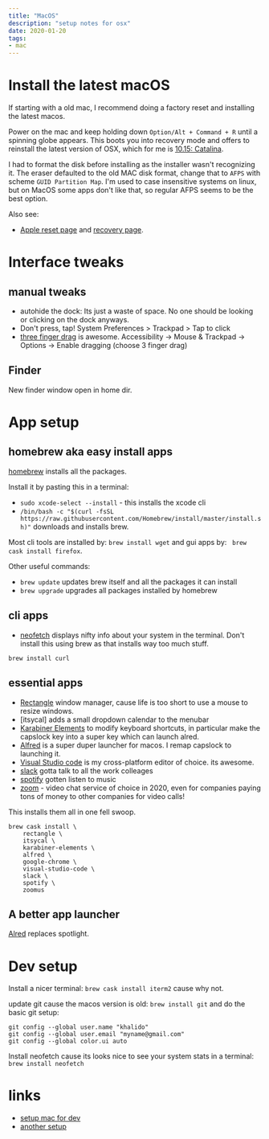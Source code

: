 ```yaml
---
title: "MacOS"
description: "setup notes for osx"
date: 2020-01-20
tags:
- mac
---
```


# Install the latest macOS

If starting with a old mac, I recommend doing a factory reset and installing the latest macos.

Power on the mac and keep holding down `Option/Alt + Command + R` until a spinning globe appears. This boots you into recovery mode and offers to reinstall the latest version of OSX, which for me is [10.15: Catalina](https://www.apple.com/au/macos/catalina/).

I had to format the disk before installing as the installer wasn't recognizing it. The eraser defaulted to the old MAC disk format, change that to `AFPS` with scheme `GUID Partition Map`. I'm used to case insensitive systems on linux, but on MacOS some apps don't like that, so regular AFPS seems to be the best option. 

Also see:

- [Apple reset page](https://support.apple.com/en-au/HT204904) and [recovery page](https://support.apple.com/en-au/HT201314).


# Interface tweaks


## manual tweaks

- autohide the dock: Its just a waste of space. No one should be looking or clicking on the dock anyways.
- Don't press, tap! System Preferences > Trackpad > Tap to click
- [three finger drag](https://support.apple.com/en-za/HT204609) is awesome. 
Accessibility -> Mouse & Trackpad -> Options -> Enable dragging (choose 3 finger drag) 

## Finder

New finder window open in home dir.




# App setup

## homebrew aka easy install apps

[homebrew](https://brew.sh/) installs all the packages.

Install it by pasting this in a terminal: 

- `sudo xcode-select --install` - this installs the xcode cli 
- `/bin/bash -c "$(curl -fsSL https://raw.githubusercontent.com/Homebrew/install/master/install.sh)"` downloads and installs brew.

Most cli tools are installed by: `brew install wget` and gui apps by: ` brew cask install firefox`.

Other useful commands:

- `brew update` updates brew itself and all the packages it can install
- `brew upgrade` upgrades all packages installed by homebrew

## cli apps

- [neofetch]() displays nifty info about your system in the terminal. Don't install this using brew as that installs way too much stuff.

```
brew install curl 
```

## essential apps

- [Rectangle](https://github.com/rxhanson/Rectangle) window manager, cause life is too short to use a mouse to resize windows.
- [itsycal] adds a small dropdown calendar to the menubar
- [Karabiner Elements](https://karabiner-elements.pqrs.org/) to modify keyboard shortcuts, in particular make the capslock key into a super key which can launch alred.
- [Alfred]() is a super duper launcher for macos. I remap capslock to launching it. 
- [Visual Studio code]() is my cross-platform editor of choice. its awesome.
- [slack]() gotta talk to all the work colleages
- [spotify]() gotten listen to music
- [zoom](https://zoom.us/) - video chat service of choice in 2020, even for companies paying tons of money to other companies for video calls!  

This installs them all in one fell swoop.

```
brew cask install \
    rectangle \
    itsycal \
    karabiner-elements \
    alfred \
    google-chrome \
    visual-studio-code \
    slack \
    spotify \
    zoomus
```

## A better app launcher

[Alred](https://www.alfredapp.com/) replaces spotlight.


# Dev setup

Install a nicer terminal: `brew cask install iterm2` cause why not.

update git cause the macos version is old: `brew install git` and do the basic git setup:

```
git config --global user.name "khalido"
git config --global user.email "myname@gmail.com"
git config --global color.ui auto
```

Install neofetch cause its looks nice to see your system stats in a terminal: `brew install neofetch`


# links

- [setup mac for dev](https://github.com/nicolashery/mac-dev-setup)
- [another setup](https://mac.iamdeveloper.com/posts/my-mac-setup-2m05/)